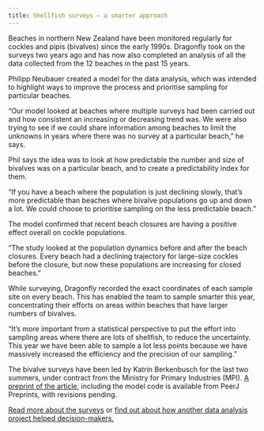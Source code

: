 ```yaml
---
title: Shellfish surveys – a smarter approach
---
```

Beaches in northern New Zealand have been monitored regularly for cockles and pipis (bivalves) since the early 1990s. Dragonfly took on the surveys two years ago and has now also completed an analysis of all the data collected from the 12 beaches in the past 15 years.


<!--more-->

Philipp Neubauer created a model for the data analysis, which was intended to highlight ways to improve the process and prioritise sampling for particular beaches.

“Our model looked at beaches where multiple surveys had been carried out and how consistent an increasing or decreasing trend was. We were also trying to see if we could share information among beaches to limit the unknowns in years where there was no survey at a particular beach,” he says.

Phil says the idea was to look at how predictable the number and size of bivalves was on a particular beach, and to create a predictability index for them.

“If you have a beach where the population is just declining slowly, that’s more predictable than beaches where bivalve populations go up and down a lot. We could choose to prioritise sampling on the less predictable beach.”

The model confirmed that recent beach closures are having a positive effect overall on cockle populations.

“The study looked at the population dynamics before and after the beach closures. Every beach had a declining trajectory for large-size cockles before the closure, but now these populations are increasing for closed beaches.”

While surveying, Dragonfly recorded the exact coordinates of each sample site on every beach. This has enabled the team to sample smarter this year, concentrating their efforts on areas within beaches that have larger numbers of bivalves.

“It’s more important from a statistical perspective to put the effort into sampling areas where there are lots of shellfish, to reduce the uncertainty. This year we have been able to sample a lot less points because we have massively increased the efficiency and the precision of our sampling.”

The bivalve surveys have been led by Katrin Berkenbusch for the last two summers, under contract from the Ministry for Primary Industries (MPI). [A preprint of the article]( https://peerj.com/preprints/1422v1/), including the model code is available from PeerJ Preprints, with revisions pending.

[Read more about the surveys]( https://www.dragonfly.co.nz/news/2016-01-10-shellfish-surveys.html) or [find out about how another data analysis project helped decision-makers.]( https://www.dragonfly.co.nz/work/warp-strike.html)
